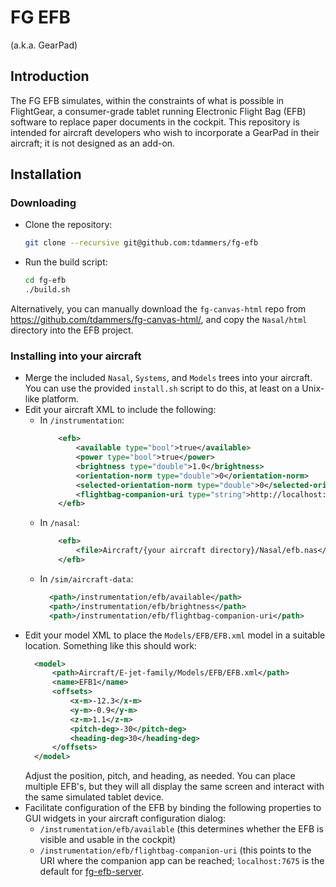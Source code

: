 # FG EFB

(a.k.a. GearPad)

## Introduction

The FG EFB simulates, within the constraints of what is possible in FlightGear,
a consumer-grade tablet running Electronic Flight Bag (EFB) software to replace
paper documents in the cockpit.
This repository is intended for aircraft developers who wish to incorporate a
GearPad in their aircraft; it is not designed as an add-on.

## Installation

### Downloading

- Clone the repository:
  ```bash
  git clone --recursive git@github.com:tdammers/fg-efb
  ```
- Run the build script:
  ```bash
  cd fg-efb
  ./build.sh
  ```

Alternatively, you can manually download the `fg-canvas-html` repo from
https://github.com/tdammers/fg-canvas-html/, and copy the `Nasal/html`
directory into the EFB project.

### Installing into your aircraft

- Merge the included `Nasal`, `Systems`, and `Models` trees into your aircraft.
  You can use the provided `install.sh` script to do this, at least on a
  Unix-like platform.
- Edit your aircraft XML to include the following:
  - In `/instrumentation`:
    ```xml
        <efb>
            <available type="bool">true</available>
            <power type="bool">true</power>
            <brightness type="double">1.0</brightness>
            <orientation-norm type="double">0</orientation-norm>
            <selected-orientation-norm type="double">0</selected-orientation-norm>
            <flightbag-companion-uri type="string">http://localhost:7675/</flightbag-companion-uri>
        </efb>
    ```
  - In `/nasal`:
    ```xml
        <efb>
            <file>Aircraft/{your aircraft directory}/Nasal/efb.nas</file>
        </efb>
    ```
  - In `/sim/aircraft-data`: 
    ```xml
      <path>/instrumentation/efb/available</path>
      <path>/instrumentation/efb/brightness</path>
      <path>/instrumentation/efb/flightbag-companion-uri</path>
    ```
- Edit your model XML to place the `Models/EFB/EFB.xml` model in a suitable
  location.
  Something like this should work:
  ```xml
    <model>
        <path>Aircraft/E-jet-family/Models/EFB/EFB.xml</path>
        <name>EFB1</name>
        <offsets>
            <x-m>-12.3</x-m>
            <y-m>-0.9</y-m>
            <z-m>1.1</z-m>
            <pitch-deg>-30</pitch-deg>
            <heading-deg>30</heading-deg>
        </offsets>
    </model>
  ```
  Adjust the position, pitch, and heading, as needed.
  You can place multiple EFB's, but they will all display the same screen and
  interact with the same simulated tablet device.
- Facilitate configuration of the EFB by binding the following properties to
  GUI widgets in your aircraft configuration dialog:
  - `/instrumentation/efb/available` (this determines whether the EFB is
    visible and usable in the cockpit)
  - `/instrumentation/efb/flightbag-companion-uri` (this points to the URI
    where the companion app can be reached; `localhost:7675` is the default for
    [fg-efb-server](https://github.com/fg-efb-server).
